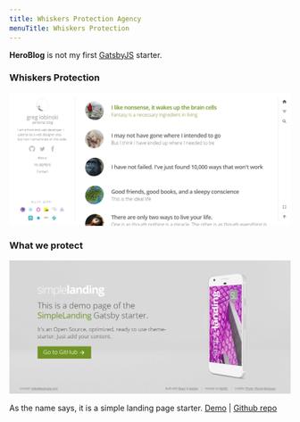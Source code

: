 ```yaml
---
title: Whiskers Protection Agency
menuTitle: Whiskers Protection
---
```


**HeroBlog** is not my first [GatsbyJS](https://www.gatsbyjs.org/) starter.

### Whiskers Protection

![Whiskers](./gatsby-starter-personal-blog.png)



### What we protect

![SimpleLanding](./gatsby-starter-simple-landing.png)

As the name says, it is a simple landing page starter.
[Demo](https://gatsby-starter-simple-landing.greglobinski.com/) | [Github repo](https://github.com/greglobinski/gatsby-starter-simple-landing)
